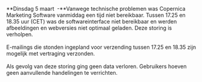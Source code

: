**Dinsdag 5 maart  -**Vanwege technische problemen was Copernica
Marketing Software vanmiddag een tijd niet bereikbaar. Tussen 17.25 en
18.35 uur (CET) was de softwareinterface niet bereikbaar en werden
afbeeldingen en webversies niet optimaal geladen. Deze storing is
verholpen. \
 \
 E-mailings die stonden ingepland voor verzending tussen 17.25 en 18.35
zijn mogelijk met vertraging verzonden. \
 \
 Als gevolg van deze storing ging geen data verloren. Gebruikers hoeven
geen aanvullende handelingen te verrichten. 
